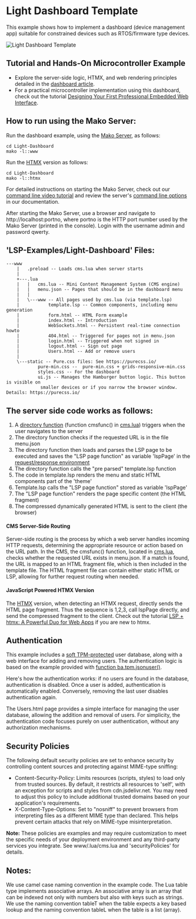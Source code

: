 # Light Dashboard Template

This example shows how to implement a dashboard (device management
app) suitable for constrained devices such as RTOS/firmware type
devices.

![Light Dashboard Template](https://makoserver.net/blogmedia/dashboard/Light-Dashboard.gif)


## Tutorial and Hands-On Microcontroller Example
- Explore the server-side logic, HTMX, and web rendering principles detailed in the [dashboard article](https://makoserver.net/articles/How-to-Build-an-Interactive-Dashboard-App).
- For a practical microcontroller implementation using this dashboard, check out the tutorial [Designing Your First Professional Embedded Web Interface](https://realtimelogic.com/articles/Designing-Your-First-Professional-Embedded-Web-Interface).

## How to run using the Mako Server:
Run the dashboard example, using the [Mako Server](https://makoserver.net/), as follows:

```
cd Light-Dashboard
mako -l::www
```

Run the [HTMX](https://makoserver.net/articles/How-to-Build-an-Interactive-Dashboard-App#htmx) version as follows:
```
cd Light-Dashboard
mako -l::htmx
```

For detailed instructions on starting the Mako Server, check out our [command line video tutorial](https://youtu.be/vwQ52ZC5RRg) and review the server's [command line options](https://realtimelogic.com/ba/doc/?url=Mako.html#loadapp) in our documentation.

After starting the Mako Server, use a browser and navigate to
http://localhost:portno, where portno is the HTTP port number used by
the Mako Server (printed in the console). Login with the username
admin and password qwerty.


## 'LSP-Examples/Light-Dashboard' Files:

```
---www
    |   .preload -- Loads cms.lua when server starts
    |
    +---.lua
    |   |   cms.lua -- Mini Content Management System (CMS engine)
    |   |   menu.json -- Pages that should be in the dashboard menu
    |   |
    |   \---www -- All pages used by cms.lua (via template.lsp)
    |           template.lsp -- Common components, including menu generation
    |           form.html -- HTML Form example
    |           index.html -- Introduction
    |           WebSockets.html -- Persistent real-time connection howto
    |           404.html -- Triggered for pages not in menu.json
    |           login.html -- Triggered when not signed in
    |           logout.html -- Sign out page
    |           Users.html -- Add or remove users
    |
    \---static -- Pure.css files: See https://purecss.io/
            pure-min.css --  pure-min.css + grids-responsive-min.css
            styles.css -- For the dashboard
            ui.js -- Manages the Hamburger button logic. This button is visible on
             smaller devices or if you narrow the browser window. Details: https://purecss.io/
```


## The server side code works as follows:

1. A [directory function](https://realtimelogic.com/ba/doc/en/VirtualFileSystem.html#directory) (function cmsfunc() in [cms.lua](www/.lua/cms.lua)) triggers when the user navigates to the server
2. The directory function checks if the requested URL is in the file menu.json
3. The directory function then loads and parses the LSP page to be executed and saves the "LSP page function" as variable 'lspPage' in the [request/response environment](https://realtimelogic.com/ba/doc/?url=lua.html#CMDE)
4. The directory function calls the "pre parsed" template.lsp function
5. The code in template.lsp renders the menu and static HTML components part of the 'theme'
6. Template.lsp calls the "LSP page function" stored as variable 'lspPage'
7. The "LSP page function" renders the page specific content (the HTML fragment)
8. The compressed dynamically generated HTML is sent to the client (the browser)

#### CMS Server-Side Routing
Server-side routing is the process by which a web server handles incoming HTTP requests, determining the appropriate resource or action based on the URL path. In the CMS, the cmsfunc() function, located in [cms.lua](www/.lua/cms.lua), checks whether the requested URL exists in menu.json. If a match is found, the URL is mapped to an HTML fragment file, which is then included in the template file. The HTML fragment file can contain either static HTML or LSP, allowing for further request routing when needed.



#### JavaScript Powered HTMX Version
The [HTMX](https://makoserver.net/articles/How-to-Build-an-Interactive-Dashboard-App#htmx) version, when detecting an HTMX request, directly sends the HTML page fragment. Thus the sequence is 1,2,3, call lspPage directly, and send the compressed fragment to the client. Check out the tutorial [LSP + htmx: A Powerful Duo for Web Apps](https://realtimelogic.com/articles/LSP-htmx-A-Powerful-Duo-for-Embedded-Web-Apps) if you are new to htmx.

## Authentication

This example includes a [soft TPM-protected](https://realtimelogic.com/ba/doc/en/lua/auxlua.html#TPM) user database, along with a web interface for adding and removing users. The authentication logic is based on the example provided with [function ba.tpm.jsonuser()](https://realtimelogic.com/ba/doc/en/lua/auxlua.html#ba_tpm_jsonuser).

Here's how the authentication works: if no users are found in the database, authentication is disabled. Once a user is added, authentication is automatically enabled. Conversely, removing the last user disables authentication again.

The Users.html page provides a simple interface for managing the user database, allowing the addition and removal of users. For simplicity, the authentication code focuses purely on user authentication, without any authorization mechanisms.

## Security Policies

The following default security policies are set to enhance security by controlling content sources and protecting against MIME-type sniffing:

- Content-Security-Policy: Limits resources (scripts, styles) to load only from trusted sources. By default, it restricts all resources to 'self', with an exception for scripts and styles from cdn.jsdelivr.net. You may need to adjust this policy to include additional trusted domains based on your application's requirements.
- X-Content-Type-Options: Set to "nosniff" to prevent browsers from interpreting files as a different MIME type than declared. This helps prevent certain attacks that rely on MIME-type misinterpretation.

**Note:** These policies are examples and may require customization to meet the specific needs of your deployment environment and any third-party services you integrate. See www/.lua/cms.lua and 'securityPolicies' for details.


## Notes:

We use camel case naming convention in the example code. The Lua table
type implements associative arrays. An associative array is an array
that can be indexed not only with numbers but also with keys such as
strings. We use the naming convention tableT when the table expects a
key based lookup and the naming convention tableL when the table is a
list (array).
